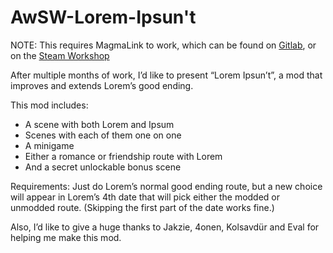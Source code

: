 # AwSW-Lorem-Ipsun't

NOTE: This requires MagmaLink to work, which can be found on [Gitlab](https://gitlab.com/jakzie2/awsw-magmalink), or on the [Steam Workshop](https://steamcommunity.com/sharedfiles/filedetails/?id=2594080243)

After multiple months of work, I’d like to present “Lorem Ipsun’t”, a mod that improves and extends Lorem’s good ending.

This mod includes:
+ A scene with both Lorem and Ipsum
+ Scenes with each of them one on one
+ A minigame
+ Either a romance or friendship route with Lorem
+ And a secret unlockable bonus scene


Requirements:
Just do Lorem’s normal good ending route, but a new choice will appear in Lorem’s 4th date that will pick either the modded or unmodded route. (Skipping the first part of the date works fine.)


Also, I’d like to give a huge thanks to Jakzie, 4onen, Kolsavdür and Eval for helping me make this mod.
